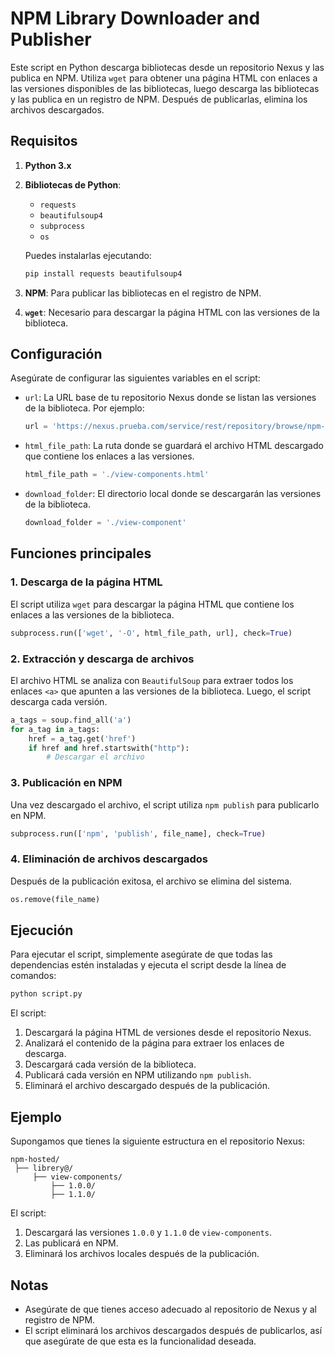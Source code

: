
# NPM Library Downloader and Publisher

Este script en Python descarga bibliotecas desde un repositorio Nexus y las publica en NPM. Utiliza `wget` para obtener una página HTML con enlaces a las versiones disponibles de las bibliotecas, luego descarga las bibliotecas y las publica en un registro de NPM. Después de publicarlas, elimina los archivos descargados.

## Requisitos

1. **Python 3.x**
2. **Bibliotecas de Python**:
   - `requests`
   - `beautifulsoup4`
   - `subprocess`
   - `os`
   
   Puedes instalarlas ejecutando:

   ```bash
   pip install requests beautifulsoup4
   ```

3. **NPM**: Para publicar las bibliotecas en el registro de NPM.
4. **`wget`**: Necesario para descargar la página HTML con las versiones de la biblioteca.

## Configuración

Asegúrate de configurar las siguientes variables en el script:

- `url`: La URL base de tu repositorio Nexus donde se listan las versiones de la biblioteca. Por ejemplo:
  ```python
  url = 'https://nexus.prueba.com/service/rest/repository/browse/npm-hosted/librery@/view-components/'
  ```

- `html_file_path`: La ruta donde se guardará el archivo HTML descargado que contiene los enlaces a las versiones.
  ```python
  html_file_path = './view-components.html'
  ```

- `download_folder`: El directorio local donde se descargarán las versiones de la biblioteca.
  ```python
  download_folder = './view-component'
  ```

## Funciones principales

### 1. Descarga de la página HTML

El script utiliza `wget` para descargar la página HTML que contiene los enlaces a las versiones de la biblioteca.

```python
subprocess.run(['wget', '-O', html_file_path, url], check=True)
```

### 2. Extracción y descarga de archivos

El archivo HTML se analiza con `BeautifulSoup` para extraer todos los enlaces `<a>` que apunten a las versiones de la biblioteca. Luego, el script descarga cada versión.

```python
a_tags = soup.find_all('a')
for a_tag in a_tags:
    href = a_tag.get('href')
    if href and href.startswith("http"):
        # Descargar el archivo
```

### 3. Publicación en NPM

Una vez descargado el archivo, el script utiliza `npm publish` para publicarlo en NPM.

```python
subprocess.run(['npm', 'publish', file_name], check=True)
```

### 4. Eliminación de archivos descargados

Después de la publicación exitosa, el archivo se elimina del sistema.

```python
os.remove(file_name)
```

## Ejecución

Para ejecutar el script, simplemente asegúrate de que todas las dependencias estén instaladas y ejecuta el script desde la línea de comandos:

```bash
python script.py
```

El script:

1. Descargará la página HTML de versiones desde el repositorio Nexus.
2. Analizará el contenido de la página para extraer los enlaces de descarga.
3. Descargará cada versión de la biblioteca.
4. Publicará cada versión en NPM utilizando `npm publish`.
5. Eliminará el archivo descargado después de la publicación.

## Ejemplo

Supongamos que tienes la siguiente estructura en el repositorio Nexus:

```
npm-hosted/
 ├── librery@/
     ├── view-components/
         ├── 1.0.0/
         ├── 1.1.0/
```

El script:

1. Descargará las versiones `1.0.0` y `1.1.0` de `view-components`.
2. Las publicará en NPM.
3. Eliminará los archivos locales después de la publicación.

## Notas

- Asegúrate de que tienes acceso adecuado al repositorio de Nexus y al registro de NPM.
- El script eliminará los archivos descargados después de publicarlos, así que asegúrate de que esta es la funcionalidad deseada.

